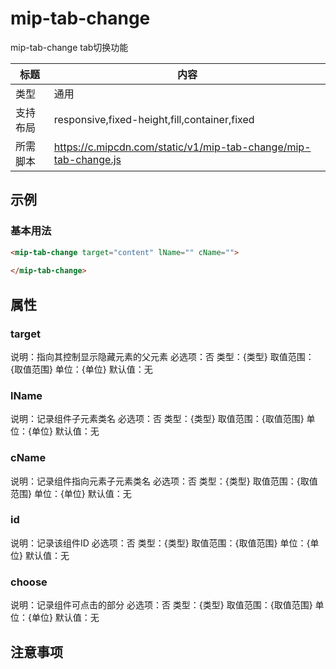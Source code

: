 # mip-tab-change

mip-tab-change tab切换功能

标题|内容
----|----
类型|通用
支持布局|responsive,fixed-height,fill,container,fixed
所需脚本|https://c.mipcdn.com/static/v1/mip-tab-change/mip-tab-change.js

## 示例

### 基本用法
```html
<mip-tab-change target="content" lName="" cName="">
    
</mip-tab-change>
```

## 属性

### target

说明：指向其控制显示隐藏元素的父元素
必选项：否
类型：{类型}
取值范围：{取值范围}
单位：{单位}
默认值：无

### lName

说明：记录组件子元素类名
必选项：否
类型：{类型}
取值范围：{取值范围}
单位：{单位}
默认值：无

### cName

说明：记录组件指向元素子元素类名
必选项：否
类型：{类型}
取值范围：{取值范围}
单位：{单位}
默认值：无

### id

说明：记录该组件ID
必选项：否
类型：{类型}
取值范围：{取值范围}
单位：{单位}
默认值：无

### choose

说明：记录组件可点击的部分
必选项：否
类型：{类型}
取值范围：{取值范围}
单位：{单位}
默认值：无

## 注意事项


